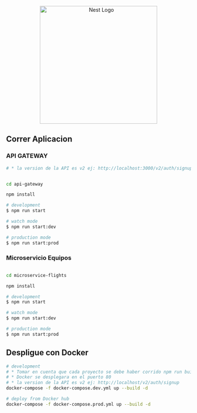 <p align="center">
  <a href="http://nestjs.com/" target="blank"><img src="https://nestjs.com/img/logo_text.svg" width="320" alt="Nest Logo" /></a>
</p>

## Correr Aplicacion

### API GATEWAY

```bash
# * la version de la API es v2 ej: http://localhost:3000/v2/auth/signup

```

```bash

cd api-gateway

npm install

# development
$ npm run start

# watch mode
$ npm run start:dev

# production mode
$ npm run start:prod
```



### Microservicio Equipos

```bash

cd microservice-flights

npm install

# development
$ npm run start

# watch mode
$ npm run start:dev

# production mode
$ npm run start:prod
```

## Despligue con Docker

```bash
# development
# * Tomar en cuenta que cada proyecto se debe haber corrido npm run build para que exista la carpeta /dist
# * Docker se desplegara en el puerto 80
# * la version de la API es v2 ej: http://localhost/v2/auth/signup
docker-compose -f docker-compose.dev.yml up --build -d

# deploy from Docker hub
docker-compose -f docker-compose.prod.yml up --build -d
```
